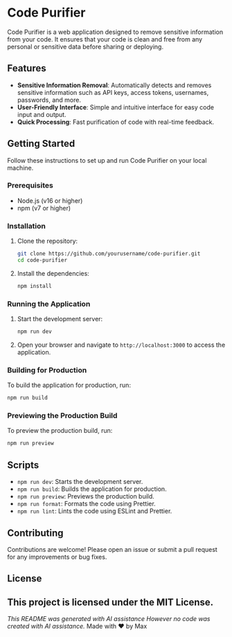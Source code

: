 # Code Purifier

Code Purifier is a web application designed to remove sensitive information from your code. It ensures that your code is clean and free from any personal or sensitive data before sharing or deploying.

## Features

- **Sensitive Information Removal**: Automatically detects and removes sensitive information such as API keys, access tokens, usernames, passwords, and more.
- **User-Friendly Interface**: Simple and intuitive interface for easy code input and output.
- **Quick Processing**: Fast purification of code with real-time feedback.

## Getting Started

Follow these instructions to set up and run Code Purifier on your local machine.

### Prerequisites

- Node.js (v16 or higher)
- npm (v7 or higher)

### Installation

1. Clone the repository:
    ```sh
    git clone https://github.com/yourusername/code-purifier.git
    cd code-purifier
    ```

2. Install the dependencies:
    ```sh
    npm install
    ```

### Running the Application

1. Start the development server:
    ```sh
    npm run dev
    ```

2. Open your browser and navigate to `http://localhost:3000` to access the application.

### Building for Production

To build the application for production, run:
```sh
npm run build
```

### Previewing the Production Build

To preview the production build, run:
```sh
npm run preview
```

## Scripts

- `npm run dev`: Starts the development server.
- `npm run build`: Builds the application for production.
- `npm run preview`: Previews the production build.
- `npm run format`: Formats the code using Prettier.
- `npm run lint`: Lints the code using ESLint and Prettier.

## Contributing

Contributions are welcome! Please open an issue or submit a pull request for any improvements or bug fixes.

## License

This project is licensed under the MIT License.
---
*This README was generated with AI assistance However no code was created with AI assistance.*
Made with ❤️ by Max